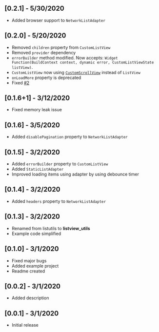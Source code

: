 ## [0.2.1] - 5/30/2020

* Added browser support to `NetworkListAdapter`

## [0.2.0] - 5/20/2020

* Removed `children` property from `CustomListView`
* Removed `provider` dependency
* `errorBuilder` method modified. Now accepts: `Widget Function(BuildContext context, dynamic error, CustomListViewState listView)`.
* `CustomListView` now using [`CustomScrollView`](https://api.flutter.dev/flutter/widgets/CustomScrollView-class.html) instead of `ListView`
* `onLoadMore` property is deprecated
* Fixed [#2](https://github.com/TheMisir/flutter-listutils/issues/2)

## [0.1.6+1] - 3/12/2020

* Fixed memory leak issue

## [0.1.6] - 3/5/2020

* Added `disablePagination` property to `NetworkListAdapter`

## [0.1.5] - 3/2/2020

* Added `errorBuilder` property to `CustomListView`
* Added `StaticListAdapter`
* Improved loading items using adapter by using debounce timer

## [0.1.4] - 3/2/2020

* Added `headers` property to `NetworkListAdapter`

## [0.1.3] - 3/2/2020

* Renamed from listutils to **listview_utils**
* Example code simplified

## [0.1.0] - 3/1/2020

* Fixed major bugs
* Added example project
* Readme created

## [0.0.2] - 3/1/2020

* Added description

## [0.0.1] - 3/1/2020

* Initial release
